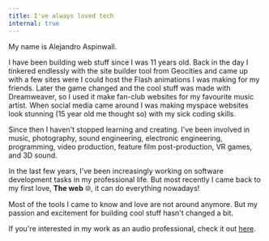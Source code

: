 ```yaml
---
title: I've always loved tech
internal: true
---
```

My name is Alejandro Aspinwall.

I have been building web stuff since I was 11 years old. Back in the day I tinkered endlessly with the site builder tool from Geocities and came up with a few sites were I could host the Flash animations I was making for my friends. Later the game changed and the cool stuff was made with Dreamweaver, so I used it make fan-club websites for my favourite music artist. When social media came around I was making myspace websites look stunning (15 year old me thought so) with my sick coding skills. 

Since then I haven't stopped learning and creating. I've been involved in music, photography, sound engineering, electronic engineering, programming, video production, feature film post-production, VR games, and 3D sound.

In the last few years, I've been increasingly working on software development tasks in my professional life. But most recently I came back to my first love, **The web** 🌐, it can do everything nowadays!

Most of the tools I came to know and love are not around anymore. But my passion and excitement for building cool stuff hasn't changed a bit.

If you're interested in my work as an audio professional, check it out [here](https://alejandroaspinwall.com/).